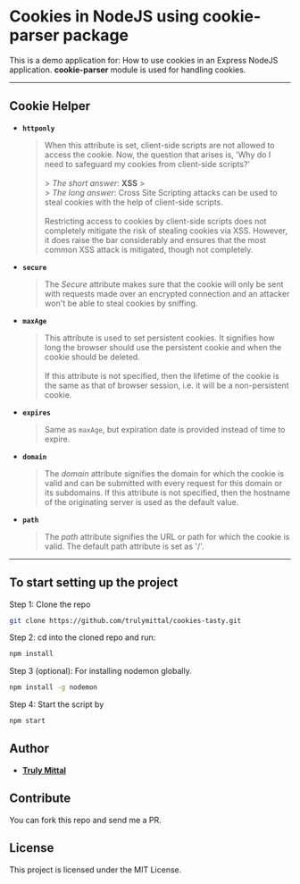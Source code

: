 # Cookies in NodeJS using cookie-parser package

This is a demo application for: How to use cookies in an Express NodeJS application.
**cookie-parser** module is used for handling cookies.

---

## Cookie Helper

- **`httponly`**

  > When this attribute is set, client-side scripts are not allowed to access the cookie. Now, the question that arises is, 'Why do I need to safeguard my cookies from client-side scripts?'
  > <br><br> > _The short answer_: **XSS** > <br> > _The long answer_: Cross Site Scripting attacks can be used to steal cookies with the help of client-side scripts.
  > <br><br>
  > Restricting access to cookies by client-side scripts does not completely mitigate the risk of stealing cookies via XSS. However, it does raise the bar considerably and ensures that the most common XSS attack is mitigated, though not completely.

- **`secure`**

  > The _Secure_ attribute makes sure that the cookie will only be sent with requests made over an encrypted connection and an attacker won't be able to steal cookies by sniffing.

- **`maxAge`**

  > This attribute is used to set persistent cookies. It signifies how long the browser should use the persistent cookie and when the cookie should be deleted.
  > <br><br>
  > If this attribute is not specified, then the lifetime of the cookie is the same as that of browser session, i.e. it will be a non-persistent cookie.

- **`expires`**

  > Same as `maxAge`, but expiration date is provided instead of time to expire.

- **`domain`**

  > The _domain_ attribute signifies the domain for which the cookie is valid and can be submitted with every request for this domain or its subdomains. If this attribute is not specified, then the hostname of the originating server is used as the default value.

- **`path`**
  > The _path_ attribute signifies the URL or path for which the cookie is valid. The default path attribute is set as '/'.

---

## To start setting up the project

Step 1: Clone the repo

```zsh
git clone https://github.com/trulymittal/cookies-tasty.git
```

Step 2: cd into the cloned repo and run:

```zsh
npm install
```

Step 3 (optional): For installing nodemon globally.

```zsh
npm install -g nodemon
```

Step 4: Start the script by

```zsh
npm start
```

## Author

- [**Truly Mittal**](https://trulymittal.com)

## Contribute

You can fork this repo and send me a PR.

## License

This project is licensed under the MIT License.
